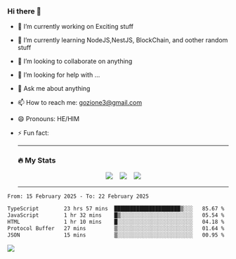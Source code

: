 ### Hi there 👋

<!--
**charlieScript/charlieScript** is a ✨ _special_ ✨ repository because its `README.md` (this file) appears on your GitHub profile.

Here are some ideas to get you started: -->

- 🔭 I’m currently working on Exciting stuff
- 🌱 I’m currently learning NodeJS,NestJS, BlockChain, and oother random stuff
- 👯 I’m looking to collaborate on anything
- 🤔 I’m looking for help with ...
- 💬 Ask me about anything
- 📫 How to reach me: gozione3@gmail.com
- 😄 Pronouns: HE/HIM
- ⚡ Fun fact:


  ---

  ### :fire: My Stats

  <div id="stats" align="center">
  <img src="http://github-readme-streak-stats.herokuapp.com?user=charlieScript&theme=dark&date_format=M%20j%5B%2C%20Y%5D" />&nbsp;&nbsp;&nbsp;
  <img src="https://github-readme-stats.vercel.app/api/top-langs/?username=charlieScript&layout=compact&theme=vision-friendly-dark"/>&nbsp;&nbsp;&nbsp;
  <img src="https://github-readme-stats.vercel.app/api?username=charlieScript&show_icons=true&theme=radical"/>
  </div>

  ---



<!--START_SECTION:waka-->

```txt
From: 15 February 2025 - To: 22 February 2025

TypeScript        23 hrs 57 mins  █████████████████████▒░░░   85.67 %
JavaScript        1 hr 32 mins    █▒░░░░░░░░░░░░░░░░░░░░░░░   05.54 %
HTML              1 hr 10 mins    █░░░░░░░░░░░░░░░░░░░░░░░░   04.18 %
Protocol Buffer   27 mins         ▒░░░░░░░░░░░░░░░░░░░░░░░░   01.64 %
JSON              15 mins         ▒░░░░░░░░░░░░░░░░░░░░░░░░   00.95 %
```

<!--END_SECTION:waka-->
![](https://komarev.com/ghpvc/?username=charlieScript)
